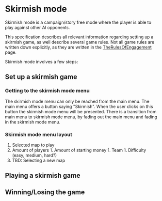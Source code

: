 

# Skirmish mode #

Skirmish mode is a campaign/story free mode where the player is able to play against other AI opponents.

This specification describes all relevant information regarding setting up a skirmish game, as well describe several game rules. Not all game rules are written down explicitly, as they are written in the [TheRulesOfEngagement](TheRulesOfEngagement.md) page.

Skirmish mode involves a few steps:


## Set up a skirmish game ##

### Getting to the skirmish mode menu ###
The skirmish mode menu can only be reached from the main menu. The main menu offers a button saying "Skirmish". When the user clicks on this button the skirmish mode menu will be presented. There is a transition from main menu to skirmish mode menu, by fading out the main menu and fading in the skirmish mode menu.

### Skirmish mode menu layout ###

  1. Selected map to play
  1. Amount of players
    1. Amount of starting money
    1. Team
    1. Difficulty (easy, medium, hard?)
  1. TBD: Selecting a new map


## Playing a skirmish game ##



## Winning/Losing the game ##